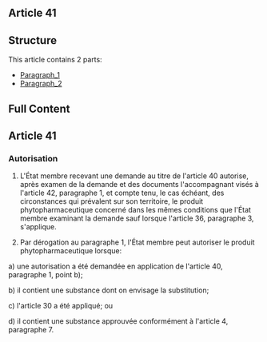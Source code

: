 ## Article 41

## Structure

This article contains 2 parts:

- [Paragraph_1](./Paragraph_1.md)
- [Paragraph_2](./Paragraph_2.md)

## Full Content

## Article 41

### Autorisation

1. L'État membre recevant une demande au titre de l'article 40 autorise, après examen de la demande et des documents l'accompagnant visés à l'article 42, paragraphe 1, et compte tenu, le cas échéant, des circonstances qui prévalent sur son territoire, le produit phytopharmaceutique concerné dans les mêmes conditions que l'État membre examinant la demande sauf lorsque l'article 36, paragraphe 3, s'applique.

2. Par dérogation au paragraphe 1, l'État membre peut autoriser le produit phytopharmaceutique lorsque:

a) une autorisation a été demandée en application de l'article 40, paragraphe 1, point b);

b) il contient une substance dont on envisage la substitution;

c) l'article 30 a été appliqué; ou

d) il contient une substance approuvée conformément à l'article 4, paragraphe 7.
